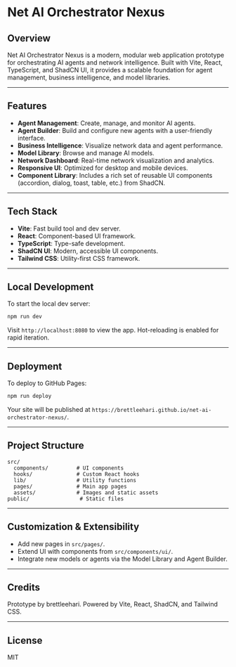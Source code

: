 # Net AI Orchestrator Nexus

## Overview
Net AI Orchestrator Nexus is a modern, modular web application prototype for orchestrating AI agents and network intelligence. Built with Vite, React, TypeScript, and ShadCN UI, it provides a scalable foundation for agent management, business intelligence, and model libraries.

---

## Features
- **Agent Management**: Create, manage, and monitor AI agents.
- **Agent Builder**: Build and configure new agents with a user-friendly interface.
- **Business Intelligence**: Visualize network data and agent performance.
- **Model Library**: Browse and manage AI models.
- **Network Dashboard**: Real-time network visualization and analytics.
- **Responsive UI**: Optimized for desktop and mobile devices.
- **Component Library**: Includes a rich set of reusable UI components (accordion, dialog, toast, table, etc.) from ShadCN.

---

## Tech Stack
- **Vite**: Fast build tool and dev server.
- **React**: Component-based UI framework.
- **TypeScript**: Type-safe development.
- **ShadCN UI**: Modern, accessible UI components.
- **Tailwind CSS**: Utility-first CSS framework.

---

## Local Development
To start the local dev server:
```bash
npm run dev
```
Visit `http://localhost:8080` to view the app. Hot-reloading is enabled for rapid iteration.

---

## Deployment
To deploy to GitHub Pages:
```bash
npm run deploy
```
Your site will be published at `https://brettleehari.github.io/net-ai-orchestrator-nexus/`.

---

## Project Structure
```
src/
  components/         # UI components
  hooks/              # Custom React hooks
  lib/                # Utility functions
  pages/              # Main app pages
  assets/             # Images and static assets
public/                # Static files
```

---

## Customization & Extensibility
- Add new pages in `src/pages/`.
- Extend UI with components from `src/components/ui/`.
- Integrate new models or agents via the Model Library and Agent Builder.

---

## Credits
Prototype by brettleehari. Powered by Vite, React, ShadCN, and Tailwind CSS.

---

## License
MIT
